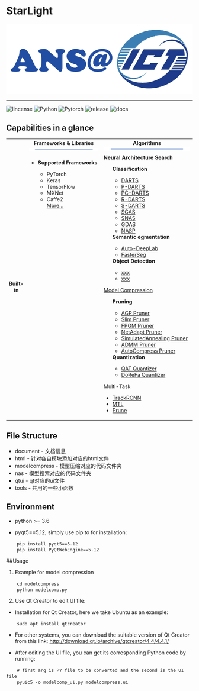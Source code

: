 # StarLight
![image-20201206193807891](./docs/img/ans.png)

-----------

![lincense](https://img.shields.io/badge/license-MIT-brightgreen)
![Python](https://img.shields.io/badge/Python-%3E%3D3.6-important)
![Pytorch](https://img.shields.io/badge/PyTorch-%3E%3D1.0-important)
![release](https://img.shields.io/badge/release-v1.0-informational)
![docs](https://img.shields.io/badge/docs-updating-ff69b4)

## Capabilities in a glance

<table>
  <tbody>
    <tr align="center" valign="bottom">
    <td>
      </td>
      <td>
        <b>Frameworks & Libraries</b>
        <img src="docs/img/bar.png"/>
      </td>
      <td>
        <b>Algorithms</b>
        <img src="docs/img/bar.png"/>
      </td>
    </tr>
    </tr>
    <tr valign="top">
    <td align="center" valign="middle">
    <b>Built-in</b>
      </td>
      <td>
      <ul><li><b>Supported Frameworks</b></li>
        <ul>
          <li>PyTorch</li>
          <li>Keras</li>
          <li>TensorFlow</li>
          <li>MXNet</li>
          <li>Caffe2</li>
          <a href="docs/en_US/SupportedFramework_Library.rst">More...</a><br/>
        </ul>
        </ul>
      </td>
      <td align="left" >
        <b>Neural Architecture Search</b>
        <ul>
          <b>Classification</b>
          <ul>
            <li><a href="docs/classification/DARTS.md">DARTS</a></li>
            <li><a href="docs/classification/P-DARTS.md">P-DARTS</a></li>
            <li><a href="docs/classification/PC-DARTS.md">PC-DARTS</a></li>
            <li><a href="docs/classification/R-DARTS.md">R-DARTS</a></li>
            <li><a href="docs/classification/S-DARTS.md">S-DARTS</a></li>
            <li><a href="docs/classification/SGAS.md">SGAS</a></li>
            <li><a href="docs/classification/SNAS.md">SNAS</a></li>
            <li><a href="docs/classification/GDAS.md">GDAS</a></li>
            <li><a href="docs/classification/NASP.md">NASP</a></li>
            </ul>
          <b>Semantic egmentation</b>
          <ul>
            <li><a href="docs/segmentation/Auto-DeepLab.md">Auto-DeepLab</a></li>
            <li><a href="docs/segmentation/FasterSeg.md">FasterSeg</a></li>
          </ul>
          <b>Object Detection</b>
            <ul>
              <li><a href="docs/en_US/Tuner/BuiltinTuner.rst#BOHB">xxx</a></li>
              <li><a href="docs/en_US/Tuner/BuiltinTuner.rst#TPE">xxx</a></li>
            </ul>
        </ul>
          <a href="docs/compression/compression.md">Model Compression</a>
          <ul>
            <b>Pruning</b>
            <ul>
              <li><a href="docs/en_US/Compression/Pruner.rst#agp-pruner">AGP Pruner</a></li>
              <li><a href="docs/en_US/Compression/Pruner.rst#slim-pruner">Slim Pruner</a></li>
              <li><a href="docs/en_US/Compression/Pruner.rst#fpgm-pruner">FPGM Pruner</a></li>
              <li><a href="docs/en_US/Compression/Pruner.rst#netadapt-pruner">NetAdapt Pruner</a></li>
              <li><a href="docs/en_US/Compression/Pruner.rst#simulatedannealing-pruner">SimulatedAnnealing Pruner</a></li>
              <li><a href="docs/en_US/Compression/Pruner.rst#admm-pruner">ADMM Pruner</a></li>
              <li><a href="docs/en_US/Compression/Pruner.rst#autocompress-pruner">AutoCompress Pruner</a></li>
            </ul>
            <b>Quantization</b>
            <ul>
              <li><a href="docs/en_US/Compression/Quantizer.rst#qat-quantizer">QAT Quantizer</a></li>
              <li><a href="docs/en_US/Compression/Quantizer.rst#dorefa-quantizer">DoReFa Quantizer</a></li>
            </ul>
          </ul>
          <a>Multi-Task</a>
            <ul>
              <li><a href="docs/multi-task/TrackRCNN.md">TrackRCNN</a></li>
              <li><a href="docs/multi-task/MTL.md">MTL</a></li>
              <li><a href="docs/multi-task/Prune.md">Prune</a></li>
            </ul>
            
[comment]: <> (      </td>)

[comment]: <> (    </tr>)
  </tbody>
</table>

## File Structure

- document - 文档信息
- html - 针对各自模块添加对应的html文件
- modelcompress - 模型压缩对应的代码文件夹
- nas - 模型搜索对应的代码文件夹
- qtui - qt对应的ui文件
- tools - 共用的一些小函数


## Environment


- python >= 3.6

- pyqt5==5.12, simply use pip to for installation: 

```shell
    pip install pyqt5==5.12
    pip install PyQtWebEngine==5.12	
```

##Usage

1. Example for model compression
```shell
    cd modelcompress
    python modelcomp.py
```

2. Use Qt Creator to edit UI file:

- Installation for Qt Creator, here we take Ubuntu as an example:

```shell
    sudo apt install qtcreator
```

- For other systems, you can download the suitable version of Qt Creator from this link: <http://download.qt.io/archive/qtcreator/4.4/4.4.1/>

- After editing the UI file, you can get its corresponding Python code by running:

```shell
    # first arg is PY file to be converted and the second is the UI file
    pyuic5 -o modelcomp_ui.py modelcompress.ui 
```



